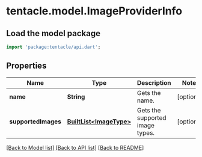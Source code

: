 # tentacle.model.ImageProviderInfo

## Load the model package
```dart
import 'package:tentacle/api.dart';
```

## Properties
Name | Type | Description | Notes
------------ | ------------- | ------------- | -------------
**name** | **String** | Gets the name. | [optional] 
**supportedImages** | [**BuiltList&lt;ImageType&gt;**](ImageType.md) | Gets the supported image types. | [optional] 

[[Back to Model list]](../README.md#documentation-for-models) [[Back to API list]](../README.md#documentation-for-api-endpoints) [[Back to README]](../README.md)


